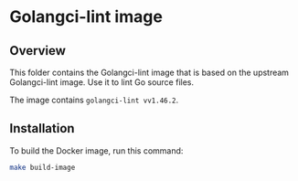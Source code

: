 # Golangci-lint image

## Overview

This folder contains the Golangci-lint image that is based on the upstream Golangci-lint image. Use it to lint Go source files.

The image contains `golangci-lint vv1.46.2`.

## Installation

To build the Docker image, run this command:

```bash
make build-image
```
